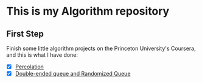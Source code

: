 # This is my Algorithm repository

## First Step

Finish some little algorithm projects on the Princeton University's Coursera, and this is what I have done:

- [x] [Percolation](https://coursera.cs.princeton.edu/algs4/assignments/percolation/specification.php)
- [x] [Double-ended queue and Randomized Queue](https://coursera.cs.princeton.edu/algs4/assignments/queues/specification.php)
